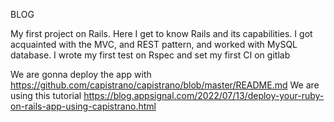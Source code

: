 BLOG 

My first project on Rails.
Here I get to know Rails and its capabilities.
I got acquainted with the MVC, and REST pattern, and worked with MySQL database.
I wrote my first test on Rspec and set my first CI on gitlab

We are gonna deploy the app with https://github.com/capistrano/capistrano/blob/master/README.md
We are using this tutorial https://blog.appsignal.com/2022/07/13/deploy-your-ruby-on-rails-app-using-capistrano.html
